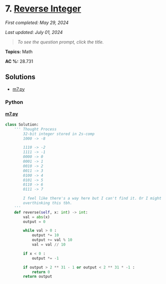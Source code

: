 # 7. [Reverse Integer](<https://leetcode.com/problems/reverse-integer>)

*First completed: May 29, 2024*

*Last updated: July 01, 2024*


> *To see the question prompt, click the title.*

**Topics:** Math

**AC %:** 28.731


## Solutions

- [m7.py](<../my-submissions/m7.py>)
### Python
#### [m7.py](<../my-submissions/m7.py>)
```Python
class Solution:
    ''' Thought Process
        32-bit integer stored in 2s-comp
        1000 -> -8

        1110 -> -2
        1111 -> -1
        0000 -> 0
        0001 -> 1
        0010 -> 2
        0011 -> 3
        0100 -> 4
        0101 -> 5
        0110 -> 6
        0111 -> 7

        I feel like there's a way here but I can't find it. Or I might just be
        overthinking this tbh.
    '''
    def reverse(self, x: int) -> int:
        val = abs(x)
        output = 0

        while val > 0 :
            output *= 10
            output += val % 10
            val = val // 10

        if x < 0 :
            output *= -1

        if output > 2 ** 31 - 1 or output < 2 ** 31 * -1 :
            return 0
        return output
```

